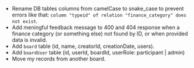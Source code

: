 - Rename DB tables columns from camelCase to snake_case to prevent errors like that:
  `column "typeid" of relation "finance_category" does not exist`.
- Add meningful feedback message to 400 and 404 response when a finance category (or something else) not found by ID, or when provided data is invalid.
- Add `board` table (id, name, creatorId, creationDate, users).
- Add `boardUser` table (id, userId, boardId, userRole: participant | admin)
- Move my records from another board.
